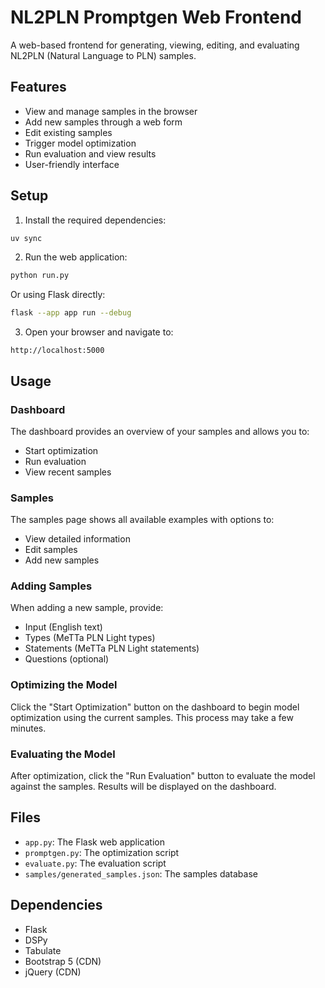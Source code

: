 # NL2PLN Promptgen Web Frontend

A web-based frontend for generating, viewing, editing, and evaluating NL2PLN (Natural Language to PLN) samples.

## Features

- View and manage samples in the browser
- Add new samples through a web form
- Edit existing samples
- Trigger model optimization
- Run evaluation and view results
- User-friendly interface

## Setup

1. Install the required dependencies:

```bash
uv sync
```

2. Run the web application:

```bash
python run.py
```

Or using Flask directly:

```bash
flask --app app run --debug
```

3. Open your browser and navigate to:

```
http://localhost:5000
```

## Usage

### Dashboard

The dashboard provides an overview of your samples and allows you to:
- Start optimization
- Run evaluation
- View recent samples

### Samples

The samples page shows all available examples with options to:
- View detailed information
- Edit samples
- Add new samples

### Adding Samples

When adding a new sample, provide:
- Input (English text)
- Types (MeTTa PLN Light types)
- Statements (MeTTa PLN Light statements)
- Questions (optional)

### Optimizing the Model

Click the "Start Optimization" button on the dashboard to begin model optimization using the current samples. This process may take a few minutes.

### Evaluating the Model

After optimization, click the "Run Evaluation" button to evaluate the model against the samples. Results will be displayed on the dashboard.

## Files

- `app.py`: The Flask web application
- `promptgen.py`: The optimization script
- `evaluate.py`: The evaluation script
- `samples/generated_samples.json`: The samples database

## Dependencies

- Flask
- DSPy
- Tabulate
- Bootstrap 5 (CDN)
- jQuery (CDN)
